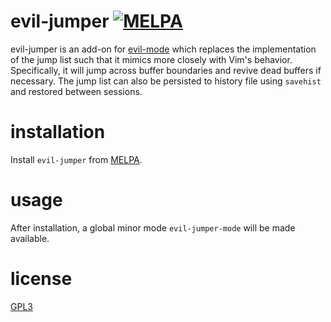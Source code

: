 # evil-jumper [![MELPA](https://melpa.org/packages/evil-jumper-badge.svg)](https://melpa.org/#/evil-jumper)

evil-jumper is an add-on for [evil-mode][1] which replaces the implementation of the jump list such that it mimics more closely with Vim's behavior. Specifically, it will jump across buffer boundaries and revive dead buffers if necessary. The jump list can also be persisted to history file using `savehist` and restored between sessions.

# installation

Install `evil-jumper` from [MELPA][3].

# usage

After installation, a global minor mode `evil-jumper-mode` will be made available.

# license

[GPL3][2]

[1]: https://bitbucket.org/lyro/evil/wiki/Home
[2]: http://www.gnu.org/copyleft/gpl.html
[3]: http://melpa.org
